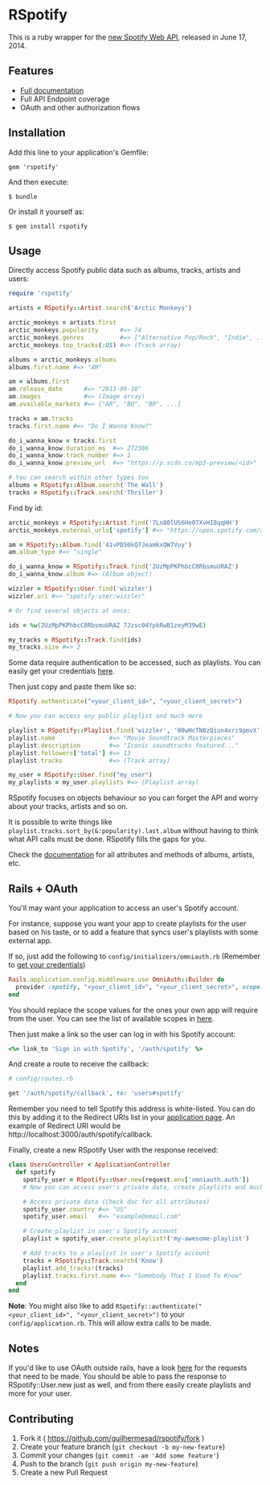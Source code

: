 # RSpotify

This is a ruby wrapper for the [new Spotify Web API](https://developer.spotify.com/web-api), released in June 17, 2014.

## Features

* [Full documentation](http://rdoc.info/github/guilhermesad/rspotify/master/frames)
* Full API Endpoint coverage
* OAuth and other authorization flows

## Installation

Add this line to your application's Gemfile:

    gem 'rspotify'

And then execute:

    $ bundle

Or install it yourself as:

    $ gem install rspotify

## Usage

Directly access Spotify public data such as albums, tracks, artists and users:

```ruby
require 'rspotify'

artists = RSpotify::Artist.search('Arctic Monkeys')

arctic_monkeys = artists.first
arctic_monkeys.popularity      #=> 74
arctic_monkeys.genres          #=> ["Alternative Pop/Rock", "Indie", ...]
arctic_monkeys.top_tracks(:US) #=> (Track array)

albums = arctic_monkeys.albums
albums.first.name #=> "AM"

am = albums.first
am.release_date      #=> "2013-09-10"
am.images            #=> (Image array)
am.available_markets #=> ["AR", "BO", "BR", ...]

tracks = am.tracks
tracks.first.name #=> "Do I Wanna Know?"

do_i_wanna_know = tracks.first
do_i_wanna_know.duration_ms  #=> 272386
do_i_wanna_know.track_number #=> 1
do_i_wanna_know.preview_url  #=> "https://p.scdn.co/mp3-preview/<id>"

# You can search within other types too
albums = RSpotify::Album.search('The Wall')
tracks = RSpotify::Track.search('Thriller')
```

Find by id:

```ruby
arctic_monkeys = RSpotify::Artist.find('7Ln80lUS6He07XvHI8qqHH')
arctic_monkeys.external_urls['spotify'] #=> "https://open.spotify.com/artist/<id>"

am = RSpotify::Album.find('41vPD50kQ7JeamkxQW7Vuy')
am.album_type #=> "single"

do_i_wanna_know = RSpotify::Track.find('2UzMpPKPhbcC8RbsmuURAZ')
do_i_wanna_know.album #=> (Album object)

wizzler = RSpotify::User.find('wizzler')
wizzler.uri #=> "spotify:user:wizzler"

# Or find several objects at once:

ids = %w(2UzMpPKPhbcC8RbsmuURAZ 7Jzsc04YpkRwB1zeyM39wE)

my_tracks = RSpotify::Track.find(ids)
my_tracks.size #=> 2
```

Some data require authentication to be accessed, such as playlists. You can easily get your credentials [here](https://developer.spotify.com/my-applications).

Then just copy and paste them like so:

```ruby
RSpotify.authenticate("<your_client_id>", "<your_client_secret>")

# Now you can access any public playlist and much more

playlist = RSpotify::Playlist.find('wizzler', '00wHcTN0zQiun4xri9pmvX')
playlist.name               #=> "Movie Soundtrack Masterpieces"
playlist.description        #=> "Iconic soundtracks featured..."
playlist.followers['total'] #=> 13
playlist.tracks             #=> (Track array)

my_user = RSpotify::User.find("my_user")
my_playlists = my_user.playlists #=> (Playlist array)
```

RSpotify focuses on objects behaviour so you can forget the API and worry about your tracks, artists and so on.

It is possible to write things like `playlist.tracks.sort_by(&:popularity).last.album` without having to think what API calls must be done. RSpotify fills the gaps for you.

Check the [documentation](http://rdoc.info/github/guilhermesad/rspotify/master/frames) for all attributes and methods of albums, artists, etc.

## Rails + OAuth

You'll may want your application to access an user's Spotify account.

For instance, suppose you want your app to create playlists for the user based on his taste, or to add a feature that syncs user's playlists with some external app.

If so, just add the following to `config/initializers/omniauth.rb` (Remember to [get your credentials](https://developer.spotify.com/my-applications))

```ruby
Rails.application.config.middleware.use OmniAuth::Builder do
  provider :spotify, "<your_client_id>", "<your_client_secret>", scope: 'user-read-email playlist-modify'
end
```

You should replace the scope values for the ones your own app will require from the user. You can see the list of available scopes in [here](https://developer.spotify.com/web-api/using-scopes).

Then just make a link so the user can log in with his Spotify account:

```ruby
<%= link_to 'Sign in with Spotify', '/auth/spotify' %>
```

And create a route to receive the callback:

```ruby
# config/routes.rb

get '/auth/spotify/callback', to: 'users#spotify'
```

Remember you need to tell Spotify this address is white-listed. You can do this by adding it to the Redirect URIs list in your [application page](https://developer.spotify.com/my-applications). An example of Redirect URI would be http://localhost:3000/auth/spotify/callback.

Finally, create a new RSpotify User with the response received:

```ruby
class UsersController < ApplicationController
  def spotify
    spotify_user = RSpotify::User.new(request.env['omniauth.auth'])
    # Now you can access user's private data, create playlists and much more

    # Access private data (Check doc for all attributes)
    spotify_user.country #=> "US"
    spotify_user.email   #=> "example@email.com"

    # Create playlist in user's Spotify account
    playlist = spotify_user.create_playlist!('my-awesome-playlist')

    # Add tracks to a playlist in user's Spotify account
    tracks = RSpotify::Track.search('Know')
    playlist.add_tracks!(tracks)
    playlist.tracks.first.name #=> "Somebody That I Used To Know"
  end
end
```

**Note**: You might also like to add `RSpotify::authenticate("<your_client_id>", "<your_client_secret>")` to your `config/application.rb`. This will allow extra calls to be made.

## Notes

If you'd like to use OAuth outside rails, have a look [here](https://developer.spotify.com/web-api/authorization-guide/#authorization_code_flow) for the requests that need to be made. You should be able to pass the response to RSpotify::User.new just as well, and from there easily create playlists and more for your user.

## Contributing

1. Fork it ( https://github.com/guilhermesad/rspotify/fork )
2. Create your feature branch (`git checkout -b my-new-feature`)
3. Commit your changes (`git commit -am 'Add some feature'`)
4. Push to the branch (`git push origin my-new-feature`)
5. Create a new Pull Request
